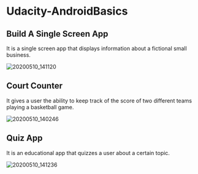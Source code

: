 # Udacity-AndroidBasics

## Build A Single Screen App

It is a single screen app that displays information about a fictional small business.


![20200510_141120](https://user-images.githubusercontent.com/46567673/81496428-431ec200-92d5-11ea-9be7-13339c6bd5ba.gif)


## Court Counter

It gives a user the ability to keep track of the score of two different teams playing a basketball game.


![20200510_140246](https://user-images.githubusercontent.com/46567673/81496345-af4cf600-92d4-11ea-8723-47ba6babbec7.gif)

## Quiz App

It is an educational app that quizzes a user about a certain topic.


![20200510_141236](https://user-images.githubusercontent.com/46567673/81496505-b45e7500-92d5-11ea-8426-eb504f3c7bdc.gif)
